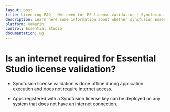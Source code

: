 ```yaml
---
layout: post
title: Licensing FAQ – Net need for ES license validation | Syncfusion
description: Learn here some information about whether syncfusion Essential Studio license validation needs internet conncetion.
platform: Xamarin
control: Essential Studio
documentation: ug
---
```


# Is an internet required for Essential Studio license validation?

* Syncfusion license validation is done offline during application execution and does not require internet access. 

* Apps registered with a Syncfusion license key can be deployed on any system that does not have an internet connection.